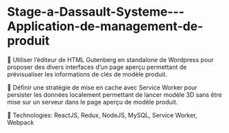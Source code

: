 # Stage-a-Dassault-Systeme---Application-de-management-de-produit

 Utiliser l’éditeur de HTML Gutenberg en standalone de Wordpress
pour proposer des divers interfaces d’un page aperçu permettant de
prévisualiser les informations de clés de modèle produit.

 Définir une stratégie de mise en cache avec Service Worker pour
persister les données localement permettant de lancer modèle 3D
sans être mise sur un serveur dans le page aperçu de modèle produit.

 Technologies: ReactJS, Redux, NodeJS, MySQL, Service Worker,
Webpack
